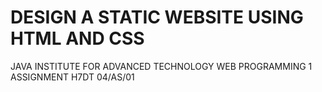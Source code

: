 # DESIGN A STATIC WEBSITE USING HTML AND CSS
 JAVA INSTITUTE FOR ADVANCED TECHNOLOGY  WEB PROGRAMMING 1  ASSIGNMENT H7DT 04/AS/01
